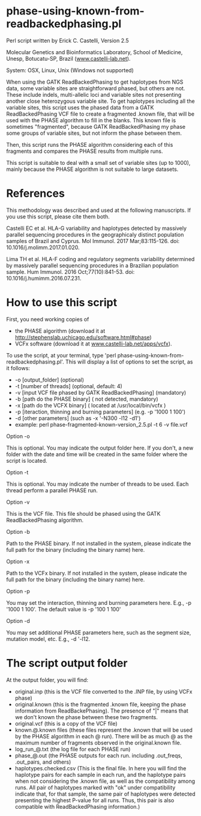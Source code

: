 # phase-using-known-from-readbackedphasing.pl
Perl script written by Erick C. Castelli, Version 2.5

Molecular Genetics and Bioinformatics Laboratory, School of Medicine, Unesp, Botucatu-SP, Brazil (www.castelli-lab.net). 

System: OSX, Linux, Unix (Windows not supported)

When using the GATK ReadBackedPhasing to get haplotypes from NGS data, some variable sites are straightforward phased, but others are not. These include indels, multi-allelic loci and variable sites not presenting another close heterozygous variable site. To get haplotypes including all the variable sites, this script uses the phased data from a GATK ReadBackedPhasing VCF file to create a fragmented .known file, that will be used with the PHASE algorithm to fill in the blanks. This known file is sometimes "fragmented", because GATK ReadBackedPhasing my phase some groups of variable sites, but not inform the phase between them.

Then, this script runs the PHASE algorithm considering each of this fragments and compares the PHASE results from multiple runs.

This script is suitable to deal with a small set of variable sites (up to 1000), mainly because the PHASE algorithm is not suitable to large datasets. 

# References

This methodology was described and used at the following manuscripts. If you use this script, please cite them both.

Castelli EC et al. HLA-G variability and haplotypes detected by massively parallel sequencing procedures in the geographicaly distinct population samples of Brazil and Cyprus. Mol Immunol. 2017 Mar;83:115-126. doi: 10.1016/j.molimm.2017.01.020. 

Lima TH et al. HLA-F coding and regulatory segments variability determined by massively parallel sequencing procedures in a Brazilian population sample. Hum Immunol. 2016 Oct;77(10):841-53. doi: 10.1016/j.humimm.2016.07.231. 

# How to use this script

First, you need working copies of 
- the PHASE algorithm (download it at http://stephenslab.uchicago.edu/software.html#phase) 
- VCFx software (download it at www.castelli-lab.net/apps/vcfx).

To use the script, at your terminal, type 'perl phase-using-known-from-readbackedphasing.pl'. This will display a list of options to set the script, as it follows:

- -o [output_folder] (optional)
- -t [number of threads] (optional, default: 4)
- -v [input VCF file phased by GATK ReadBackedPhasing] (mandatory)
- -b [path do the PHASE binary] ( not detected, mandatory)
- -x [path do the VCFX binary] ( located at /usr/local/bin/vcfx )
- -p [iteraction, thinning and burning parameters] (e.g. -p '1000 1 100')
- -d [other parameters] (such as -x '-N300 -l12 -d1')
- example: perl phase-fragmented-known-version_2.5.pl -t 6 -v file.vcf 

Option -o

This is optional. You may indicate the output folder here. If you don't, a new folder with the date and time will be created in the same folder where the script is located.

Option -t

This is optional. You may indicate the number of threads to be used. Each thread perform a parallel PHASE run.

Option -v

This is the VCF file. This file should be phased using the GATK ReadBackedPhasing algorithm.

Option -b

Path to the PHASE binary. If not installed in the system, please indicate the full path for the binary (including the binary name) here.

Option -x

Path to the VCFx binary. If not installed in the system, please indicate the full path for the binary (including the binary name) here.

Option -p

You may set the interaction, thinning and burning parameters here. E.g., -p '1000 1 100'. The default value is -p '100 1 100'

Option -d

You may set additional PHASE parameters here, such as the segment size, mutation model, etc. E.g., -d '-l12. 


# The script output folder

At the output folder, you will find:
- original.inp (this is the VCF file converted to the .INP file, by using VCFx phase)
- original.known (this is the fragmented .known file, keeping the phase information from ReadBackePhasing). The presence of "|" means that we don't known the phase between these two fragments.
- original.vcf (this is a copy of the VCF file)
- known.@.known files (these files represent the .known that will be used by the PHASE algorithm in each @ run). There will be as much @ as the maximum number of fragments observed in the original.known file.
- log_run_@.txt (the log file for each PHASE run)
- phase_@.out (the PHASE outputs for each run. including .out_freqs, .out_pairs, and others)
- haplotypes.checked.csv (This is the final file. In here you will find the haplotype pairs for each sample in each run, and the haplotype pairs when not considering the .known file, as well as the compatibility among runs. All pair of haplotypes marked with "ok" under compatibility indicate that, for that sample, the same pair of haplotypes were detected presenting the highest P-value for all runs. Thus, this pair is also compatible with ReadBackedPhasing information.)


